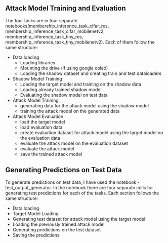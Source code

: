 ## Attack Model Training and Evaluation

The four tasks are in four separate notebooks(membership_inference_task_cifar_res, membership_inference_task_cifar_mobilenetv2, membership_inference_task_tiny_res, membership_inference_task_tiny_mobilenetv2). Each of them follow the same structure:
- Data loading
    - Loading libraries
    - Mounting the drive (if using google colab)
    - Loading the shadow dataset and creating train and test dataloaders
- Shadow Model Training
    - Loading the target model and training on the shadow data
    - Loading already trained shadow model
    - Evaluating the shadow model on test data
- Attack Model Training
    - generating data for the attack model using the shadow model
    - training the attack model on the generated data
- Attack Model Evaluation
    - load the target model
    - load evaluation data
    - create evaluation dataset for attack model using the target model on the evaluation data
    - evaluate the attack model on the evaluation dataset
    - evaluate the attack model
    - save the trained attack model

## Generating Predictions on Test Data
To generate predictions on test data, I have used the notebook - test_output_generator. In the notebook there are four separate cells for generating test predictions for each of the tasks. Each section follows the same structure:            
- Data loading
- Target Model Loading
- Generating test dataset for attack model using the target model
- Loading the previously trained attack model
- Generating predictions on the test dataset
- Saving the predictions
